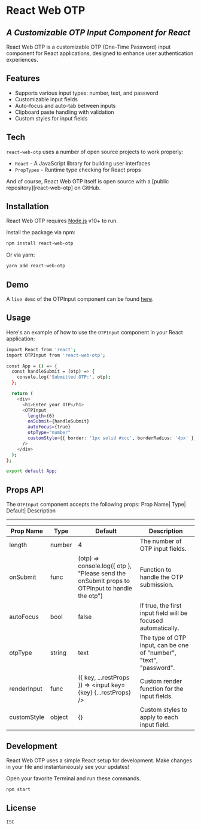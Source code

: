 # React Web OTP

## _A Customizable OTP Input Component for React_

React Web OTP is a customizable OTP (One-Time Password) input component for React applications, designed to enhance user authentication experiences.

## Features

- Supports various input types: number, text, and password
- Customizable input fields
- Auto-focus and auto-tab between inputs
- Clipboard paste handling with validation
- Custom styles for input fields

## Tech

`react-web-otp` uses a number of open source projects to work properly:

- `React` - A JavaScript library for building user interfaces
- `PropTypes` - Runtime type checking for React props

And of course, React Web OTP itself is open source with a [public repository][react-web-otp] on GitHub.

## Installation

React Web OTP requires [Node.js](https://nodejs.org/) v10+ to run.

Install the package via npm:

```sh
npm install react-web-otp
```

Or via yarn:

```sh
yarn add react-web-otp
```

## Demo

A `live demo` of the OTPInput component can be found [here](https://nodejs.org/).

## Usage

Here's an example of how to use the `OTPInput` component in your React application:

```sh
import React from 'react';
import OTPInput from 'react-web-otp';

const App = () => {
  const handleSubmit = (otp) => {
    console.log('Submitted OTP:', otp);
  };

  return (
    <div>
      <h1>Enter your OTP</h1>
      <OTPInput
        length={6}
        onSubmit={handleSubmit}
        autoFocus={true}
        otpType="number"
        customStyle={{ border: '1px solid #ccc', borderRadius: '4px' }}
      />
    </div>
  );
};

export default App;
```

## Props API

The `OTPInput` component accepts the following props:
Prop Name| Type| Default| Description

---

| Prop Name   | Type   | Default                                                                                       | Description                                                        |
| ----------- | ------ | --------------------------------------------------------------------------------------------- | ------------------------------------------------------------------ |
| length      | number | 4                                                                                             | The number of OTP input fields.                                    |
| onSubmit    | func   | (otp) => console.log({ otp }, "Please send the onSubmit props to OTPInput to handle the otp") | Function to handle the OTP submission.                             |
| autoFocus   | bool   | false                                                                                         | If true, the first input field will be focused automatically.      |
| otpType     | string | text                                                                                          | The type of OTP input, can be one of "number", "text", "password". |
| renderInput | func   | ({ key, ...restProps }) => <input key={key} {...restProps} />                                 | Custom render function for the input fields.                       |
| customStyle | object | {}                                                                                            | Custom styles to apply to each input field.                        |

## Development

React Web OTP uses a simple React setup for development. Make changes in your file and instantaneously see your updates!

Open your favorite Terminal and run these commands.

```sh
npm start
```

## License

`ISC`
